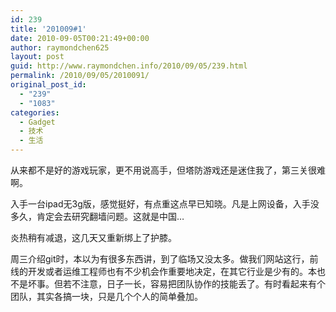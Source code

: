 ```yaml
---
id: 239
title: '201009#1'
date: 2010-09-05T00:21:49+00:00
author: raymondchen625
layout: post
guid: http://www.raymondchen.info/2010/09/05/239.html
permalink: /2010/09/05/2010091/
original_post_id:
  - "239"
  - "1083"
categories:
  - Gadget
  - 技术
  - 生活
---
```

从来都不是好的游戏玩家，更不用说高手，但塔防游戏还是迷住我了，第三关很难啊。

入手一台ipad无3g版，感觉挺好，有点重这点早已知晓。凡是上网设备，入手没多久，肯定会去研究翻墙问题。这就是中国…

炎热稍有减退，这几天又重新绑上了护膝。

周三介绍git时，本以为有很多东西讲，到了临场又没太多。做我们网站这行，前线的开发或者运维工程师也有不少机会作重要地决定，在其它行业是少有的。本也不是坏事。但若不注意，日子一长，容易把团队协作的技能丢了。有时看起来有个团队，其实各搞一块，只是几个个人的简单叠加。